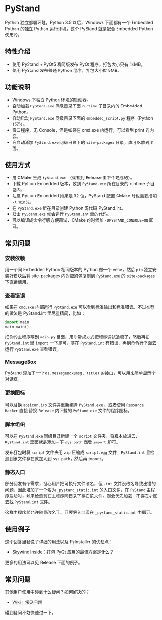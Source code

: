 # PyStand

Python 独立部署环境。Python 3.5 以后，Windows 下面都有一个 Embedded Python 的独立 Python 运行环境，这个 PyStand 就是配合 Embedded Python 使用的。

## 特性介绍

- 使用 PyStand + PyQt5 精简版发布 PyQt 程序，打包大小只有 14MB。
- 使用 PyStand 发布普通 Python 程序，打包大小仅 5MB。

## 功能说明

- Windows 下独立 Python 环境的启动器。
- 自动加载 `PyStand.exe` 同级目录下面 `runtime` 子目录内的 Embedded Python。
- 自动启动 `PyStand.exe` 同级目录下面的 `embedded_script.py` 程序（Python 代码）。
- 窗口程序，无 Console，但是如果在 cmd.exe 内运行，可以看到 print 的内容。
- 会自动添加 `PyStand.exe` 同级目录下的 `site-packages` 目录，库可以放到里面。

## 使用方式

- 用 CMake 生成 `PyStand.exe` （或者到 Release 里下个现成的）。
- 下载 Python Embedded 版本，放到 `PyStand.exe` 所在目录的 runtime 子目录内。
- 注意 Python Embedded 如果是 32 位，PyStand 配置 CMake 时也需要指明 `-A Win32`。
- 在 `PyStand.exe` 所在目录创建 Python 源代码 PyStand.int。
- 双击 `PyStand.exe` 就会运行 `PyStand.int` 里的代码。
- 可以编译成命令行版方便调试，CMake 的时候加 `-DPYSTAND_CONSOLE=ON` 即可。

## 常见问题

### 安装依赖

用一个同 Embedded Python 相同版本的 Python 做一个 venv，然后 `pip` 独立安装好模块后将 site-packages 内对应的包复制到 `PyStand.exe` 的 `site-packages` 下直接使用。

### 查看错误

如果在 `cmd.exe` 内部运行 `PyStand.exe` 可以看到标准输出和标准错误。不过推荐的做法是 PyStand.int 里尽量精简，比如：

```python
import main
main.main()
```

把你的主程序写到 `main.py` 里面，用你常规方式把程序调试通顺了，然后再在 `PyStand.int` 里 `import` 一下即可，实在 `PyStand.int` 有错误，再到命令行下面去运行 `PyStand.exe` 查看错误。

### MessageBox

PyStand 添加了一个 `os.MessageBox(msg, title)` 的接口，可以用来简单显示个对话框。

### 更换图标

可以替换 `appicon.ico` 文件并重新编译 `PyStand.exe` ，或者使用 `Resource Hacker` 直接
替换 `Release` 内下载的 `PyStand.exe` 文件的程序图标。

### 脚本组织

可以在 `PyStand.exe` 同级目录新建一个 `script` 文件夹，将脚本放进去，`PyStand.int` 里面就是添加一下 `sys.path` 然后 `import` 即可。

发布打包时将 `script` 文件夹用 `zip` 压缩成 `script.egg` 文件，`PyStand.int` 里检测到该文件存在就加入到 `sys.path`，然后再 `import`。

### 静态入口

部分网友有个需求，担心用户把可执行文件改名，但 `.int` 文件没改名导致出错的问题，因此增加了一个名为 `_pystand_static.int` 的入口文件，在 `PyStand` 主程序启动时，如果检测到在主程序同目录下存在该文件，则会优先加载，不存在才回去找 `PyStand.int` 文件。

这样主程序就允许随意改名了，只要把入口写在 `_pystand_static.int` 中即可。

## 使用例子

这个回答里我说了详细的用法以及 PyInstaller 的优缺点：

- [Skywind Inside：打包 PyQt 应用的最佳方案是什么？](https://skywind.me/blog/archives/3002)

更多的用法可以见 Release 下面的例子。

## 常见问题

其他用户使用中碰到什么疑问？如何解决的？

- [Wiki：常见问题](https://github.com/skywind3000/PyStand/wiki/Frequently-Asked-Questions)

碰到疑问不妨快速过一下。
